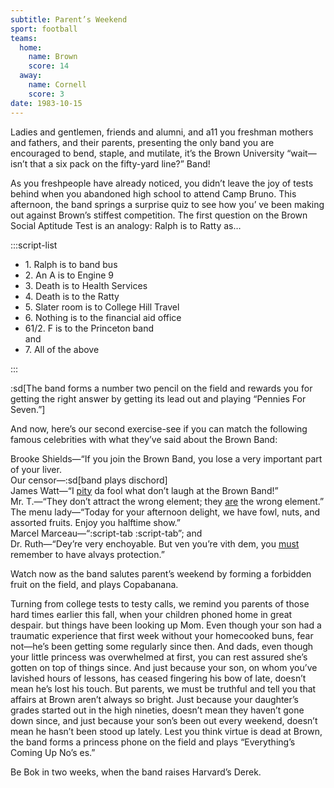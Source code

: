 ```yaml
---
subtitle: Parent’s Weekend
sport: football
teams:
  home:
    name: Brown
    score: 14
  away:
    name: Cornell
    score: 3
date: 1983-10-15
---
```


Ladies and gentlemen, friends and alumni, and a11 you freshman mothers and fathers, and their parents, presenting the only band you are encouraged to bend, staple, and mutilate, it’s the Brown University “wait—isn’t that a six pack on the fifty-yard line?” Band!

As you freshpeople have already noticed, you didn’t leave the joy of tests behind when you abandoned high school to attend Camp Bruno. This afternoon, the band springs a surprise quiz to see how you’ ve been making out against Brown’s stiffest competition. The first question on the Brown Social Aptitude Test is an analogy: Ralph is to Ratty as…

:::script-list

- 1\. Ralph is to band bus
- 2\. An A is to Engine 9
- 3\. Death is to Health Services
- 4\. Death is to the Ratty
- 5\. Slater room is to College Hill Travel
- 6\. Nothing is to the financial aid office
- 61/2. F is to the Princeton band\
  and
- 7\. All of the above

:::

:sd[The band forms a number two pencil on the field and rewards you for getting the right answer by getting its lead out and playing “Pennies For Seven.”]

And now, here’s our second exercise-see if you can match the following famous celebrities with what they’ve said about the Brown Band:

Brooke Shields—“If you join the Brown Band, you lose a very important part of your liver.\
Our censor—:sd[band plays dischord]\
James Watt—“I <u>pity</u> da fool what don’t laugh at the Brown Band!”\
Mr. T.—“They don’t attract the wrong element; they <u>are</u> the wrong element.”\
The menu lady—“Today for your afternoon delight, we have fowl, nuts, and assorted fruits. Enjoy you halftime show.”\
Marcel Marceau—“:script-tab :script-tab”; and\
Dr. Ruth—“Dey’re very enchoyable. But ven you’re vith dem, you <u>must</u> remember to have alvays protection.”

Watch now as the band salutes parent’s weekend by forming a forbidden fruit on the field, and plays Copabanana.

Turning from college tests to testy calls, we remind you parents of those hard times earlier this fall, when your children phoned home in great despair. but things have been looking up Mom. Even though your son had a traumatic experience that first week without your homecooked buns, fear not—he’s been getting some regularly since then. And dads, even though your little princess was overwhelmed at first, you can rest assured she’s gotten on top of things since. And just because your son, on whom you’ve lavished hours of lessons, has ceased fingering his bow of late, doesn’t mean he’s lost his touch. But parents, we must be truthful and tell you that affairs at Brown aren’t always so bright. Just because your daughter’s grades started out in the high nineties, doesn’t mean they haven’t gone down since, and just because your son’s been out every weekend, doesn’t mean he hasn’t been stood up lately. Lest you think virtue is dead at Brown, the band forms a princess phone on the field and plays “Everything’s Coming Up No’s es.”

Be Bok in two weeks, when the band raises Harvard’s Derek.

